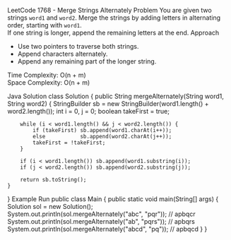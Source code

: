 LeetCode 1768 - Merge Strings Alternately
Problem
You are given two strings `word1` and `word2`. Merge the strings by adding letters in alternating order, starting with `word1`.  
If one string is longer, append the remaining letters at the end.
Approach
- Use two pointers to traverse both strings.
- Append characters alternately.
- Append any remaining part of the longer string.  

Time Complexity: O(n + m)  
Space Complexity: O(n + m)

Java Solution
class Solution {
    public String mergeAlternately(String word1, String word2) {
        StringBuilder sb = new StringBuilder(word1.length() + word2.length());
        int i = 0, j = 0;
        boolean takeFirst = true;

        while (i < word1.length() && j < word2.length()) {
            if (takeFirst) sb.append(word1.charAt(i++));
            else           sb.append(word2.charAt(j++));
            takeFirst = !takeFirst;
        }

        if (i < word1.length()) sb.append(word1.substring(i));
        if (j < word2.length()) sb.append(word2.substring(j));

        return sb.toString();
    }
}
Example Run
public class Main {
    public static void main(String[] args) {
        Solution sol = new Solution();
        System.out.println(sol.mergeAlternately("abc", "pqr"));   // apbqcr
        System.out.println(sol.mergeAlternately("ab", "pqrs"));   // apbqrs
        System.out.println(sol.mergeAlternately("abcd", "pq"));   // apbqcd
    }
}

